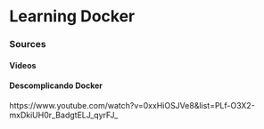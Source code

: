 <h1>Learning Docker</h1>
<h3>Sources</h3>
<h4>Videos</h4>
<h4>Descomplicando Docker</h4>
https://www.youtube.com/watch?v=0xxHiOSJVe8&list=PLf-O3X2-mxDkiUH0r_BadgtELJ_qyrFJ_

